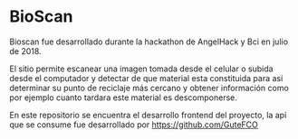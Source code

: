# BioScan

Bioscan fue desarrollado durante la hackathon de AngelHack y Bci en julio de 2018.

El sitio permite escanear una imagen tomada desde el celular o subida desde el computador y detectar de que material esta constituida para así determinar su punto de reciclaje más cercano y obtener información como por ejemplo cuanto tardara este material es descomponerse.

En este repositorio se encuentra el desarrollo frontend del proyecto, la api que se consume fue desarrollado por https://github.com/GuteFCO
